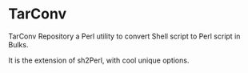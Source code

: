 # TarConv
TarConv Repository a Perl utility to convert Shell script to Perl script in Bulks.

It is the extension of sh2Perl, with cool unique options.
